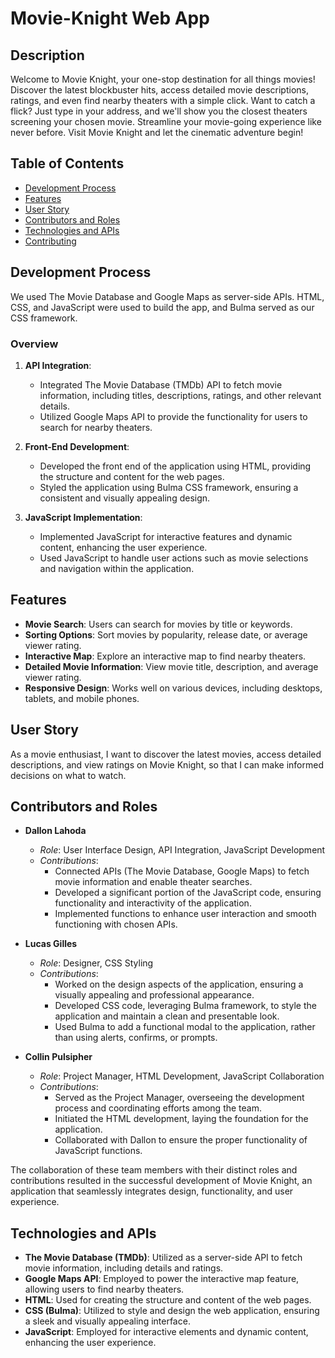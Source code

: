 # Movie-Knight Web App

## Description
Welcome to Movie Knight, your one-stop destination for all things movies! Discover the latest blockbuster hits, access detailed movie descriptions, ratings, and even find nearby theaters with a simple click. Want to catch a flick? Just type in your address, and we'll show you the closest theaters screening your chosen movie. Streamline your movie-going experience like never before. Visit Movie Knight and let the cinematic adventure begin!

## Table of Contents
- [Development Process](#development-process)
- [Features](#features)
- [User Story](#user-story)
- [Contributors and Roles](#contributors-and-roles)
- [Technologies and APIs](#technologies-and-apis)
- [Contributing](#contributing)

## Development Process

We used The Movie Database and Google Maps as server-side APIs. HTML, CSS, and JavaScript were used to build the app, and Bulma served as our CSS framework.
### Overview
1. **API Integration**:
   - Integrated The Movie Database (TMDb) API to fetch movie information, including titles, descriptions, ratings, and other relevant details.
   - Utilized Google Maps API to provide the functionality for users to search for nearby theaters.

2. **Front-End Development**:
   - Developed the front end of the application using HTML, providing the structure and content for the web pages.
   - Styled the application using Bulma CSS framework, ensuring a consistent and visually appealing design.

3. **JavaScript Implementation**:
   - Implemented JavaScript for interactive features and dynamic content, enhancing the user experience.
   - Used JavaScript to handle user actions such as movie selections and navigation within the application.

## Features
- **Movie Search**: Users can search for movies by title or keywords.
- **Sorting Options**: Sort movies by popularity, release date, or average viewer rating.
- **Interactive Map**: Explore an interactive map to find nearby theaters.
- **Detailed Movie Information**: View movie title, description, and average viewer rating.
- **Responsive Design**: Works well on various devices, including desktops, tablets, and mobile phones.

## User Story
As a movie enthusiast, I want to discover the latest movies, access detailed descriptions, and view ratings on Movie Knight, so that I can make informed decisions on what to watch.

## Contributors and Roles
- **Dallon Lahoda**
  - *Role*: User Interface Design, API Integration, JavaScript Development
  - *Contributions*:
    - Connected APIs (The Movie Database, Google Maps) to fetch movie information and enable theater searches.
    - Developed a significant portion of the JavaScript code, ensuring functionality and interactivity of the application.
    - Implemented functions to enhance user interaction and smooth functioning with chosen APIs.

- **Lucas Gilles**
  - *Role*: Designer, CSS Styling
  - *Contributions*:
    - Worked on the design aspects of the application, ensuring a visually appealing and professional appearance.
    - Developed CSS code, leveraging Bulma framework, to style the application and maintain a clean and presentable look.
    - Used Bulma to add a functional modal to the application, rather than using alerts, confirms, or prompts.

- **Collin Pulsipher**
  - *Role*: Project Manager, HTML Development, JavaScript Collaboration
  - *Contributions*:
    - Served as the Project Manager, overseeing the development process and coordinating efforts among the team.
    - Initiated the HTML development, laying the foundation for the application.
    - Collaborated with Dallon to ensure the proper functionality of JavaScript functions.

The collaboration of these team members with their distinct roles and contributions resulted in the successful development of Movie Knight, an application that seamlessly integrates design, functionality, and user experience.

## Technologies and APIs

- **The Movie Database (TMDb)**: Utilized as a server-side API to fetch movie information, including details and ratings.
- **Google Maps API**: Employed to power the interactive map feature, allowing users to find nearby theaters.
- **HTML**: Used for creating the structure and content of the web pages.
- **CSS (Bulma)**: Utilized to style and design the web application, ensuring a sleek and visually appealing interface.
- **JavaScript**: Employed for interactive elements and dynamic content, enhancing the user experience.

